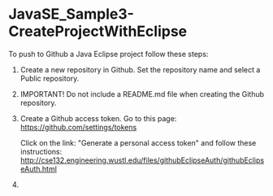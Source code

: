 # JavaSE_Sample3-CreateProjectWithEclipse


To push to Github a Java Eclipse project follow these steps:

1. Create a new repository in Github. Set the repository name and select a Public repository.
2. IMPORTANT! Do not include a README.md file when creating the Github repository.
3. Create a Github access token. Go to this page: https://github.com/settings/tokens
   
   Click on the link: "Generate a personal access token" and follow these instructions: http://cse132.engineering.wustl.edu/files/githubEclipseAuth/githubEclipseAuth.html

4. 
